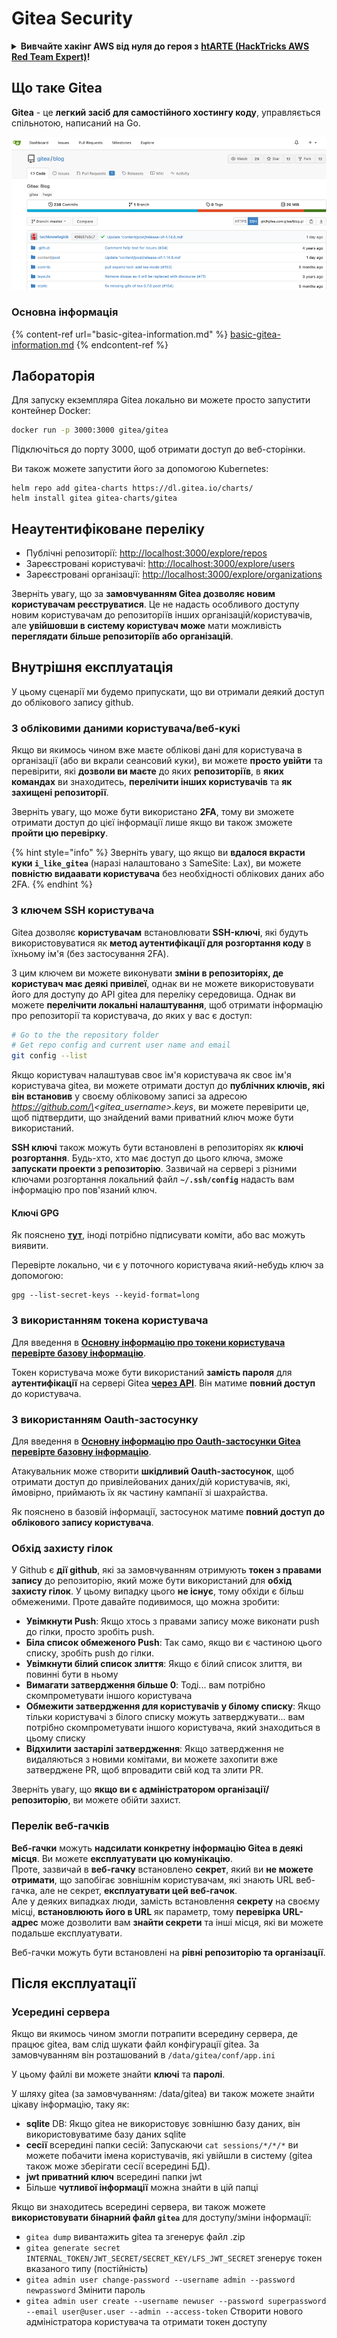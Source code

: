 # Gitea Security

<details>

<summary><strong>Вивчайте хакінг AWS від нуля до героя з</strong> <a href="https://training.hacktricks.xyz/courses/arte"><strong>htARTE (HackTricks AWS Red Team Expert)</strong></a><strong>!</strong></summary>

Інші способи підтримки HackTricks:

* Якщо ви хочете побачити вашу **компанію рекламовану на HackTricks** або **завантажити HackTricks у форматі PDF**, перевірте [**ПЛАНИ ПІДПИСКИ**](https://github.com/sponsors/carlospolop)!
* Отримайте [**офіційний PEASS & HackTricks мерч**](https://peass.creator-spring.com)
* Відкрийте для себе [**Сім'ю PEASS**](https://opensea.io/collection/the-peass-family), нашу колекцію ексклюзивних [**NFT**](https://opensea.io/collection/the-peass-family)
* **Приєднуйтесь до** 💬 [**групи Discord**](https://discord.gg/hRep4RUj7f) або [**групи telegram**](https://t.me/peass) або **слідкуйте** за нами на **Twitter** 🐦 [**@hacktricks\_live**](https://twitter.com/hacktricks\_live)**.**
* **Поділіться своїми хакерськими трюками, надсилайте PR до** [**HackTricks**](https://github.com/carlospolop/hacktricks) **і** [**HackTricks Cloud**](https://github.com/carlospolop/hacktricks-cloud) **репозиторіїв на GitHub**.

</details>

## Що таке Gitea

**Gitea** - це **легкий засіб для самостійного хостингу коду**, управляється спільнотою, написаний на Go.

![](<../../.gitbook/assets/image (5) (1) (1) (1) (1) (1).png>)

### Основна інформація

{% content-ref url="basic-gitea-information.md" %}
[basic-gitea-information.md](basic-gitea-information.md)
{% endcontent-ref %}

## Лабораторія

Для запуску екземпляра Gitea локально ви можете просто запустити контейнер Docker:

```bash
docker run -p 3000:3000 gitea/gitea
```

Підключіться до порту 3000, щоб отримати доступ до веб-сторінки.

Ви також можете запустити його за допомогою Kubernetes:

```
helm repo add gitea-charts https://dl.gitea.io/charts/
helm install gitea gitea-charts/gitea
```

## Неаутентифіковане переліку

* Публічні репозиторії: [http://localhost:3000/explore/repos](http://localhost:3000/explore/repos)
* Зареєстровані користувачі: [http://localhost:3000/explore/users](http://localhost:3000/explore/users)
* Зареєстровані організації: [http://localhost:3000/explore/organizations](http://localhost:3000/explore/organizations)

Зверніть увагу, що за **замовчуванням Gitea дозволяє новим користувачам реєструватися**. Це не надасть особливого доступу новим користувачам до репозиторіїв інших організацій/користувачів, але **увійшовши в систему користувач може** мати можливість **переглядати більше репозиторіїв або організацій**.

## Внутрішня експлуатація

У цьому сценарії ми будемо припускати, що ви отримали деякий доступ до облікового запису github.

### З обліковими даними користувача/веб-кукі

Якщо ви якимось чином вже маєте облікові дані для користувача в організації (або ви вкрали сеансовий куки), ви можете **просто увійти** та перевірити, які **дозволи ви маєте** до яких **репозиторіїв**, в **яких командах** ви знаходитесь, **перелічити інших користувачів** та **як захищені репозиторії**.

Зверніть увагу, що може бути використано **2FA**, тому ви зможете отримати доступ до цієї інформації лише якщо ви також зможете **пройти цю перевірку**.

{% hint style="info" %}
Зверніть увагу, що якщо ви **вдалося вкрасти куки `i_like_gitea`** (наразі налаштовано з SameSite: Lax), ви можете **повністю видаавати користувача** без необхідності облікових даних або 2FA.
{% endhint %}

### З ключем SSH користувача

Gitea дозволяє **користувачам** встановлювати **SSH-ключі**, які будуть використовуватися як **метод аутентифікації для розгортання коду** в їхньому ім'я (без застосування 2FA).

З цим ключем ви можете виконувати **зміни в репозиторіях, де користувач має деякі привілеї**, однак ви не можете використовувати його для доступу до API gitea для переліку середовища. Однак ви можете **перелічити локальні налаштування**, щоб отримати інформацію про репозиторії та користувача, до яких у вас є доступ:

```bash
# Go to the the repository folder
# Get repo config and current user name and email
git config --list
```

Якщо користувач налаштував своє ім'я користувача як своє ім'я користувача gitea, ви можете отримати доступ до **публічних ключів, які він встановив** у своєму обліковому записі за адресою _https://github.com/\<gitea\_username>.keys_, ви можете перевірити це, щоб підтвердити, що знайдений вами приватний ключ може бути використаний.

**SSH ключі** також можуть бути встановлені в репозиторіях як **ключі розгортання**. Будь-хто, хто має доступ до цього ключа, зможе **запускати проекти з репозиторію**. Зазвичай на сервері з різними ключами розгортання локальний файл **`~/.ssh/config`** надасть вам інформацію про пов'язаний ключ.

#### Ключі GPG

Як пояснено [**тут**](https://github.com/carlospolop/hacktricks-cloud/blob/ua/pentesting-ci-cd/gitea-security/broken-reference/README.md), іноді потрібно підписувати коміти, або вас можуть виявити.

Перевірте локально, чи є у поточного користувача який-небудь ключ за допомогою:

```shell
gpg --list-secret-keys --keyid-format=long
```

### З використанням токена користувача

Для введення в [**Основну інформацію про токени користувача перевірте базову інформацію**](basic-gitea-information.md#personal-access-tokens).

Токен користувача може бути використаний **замість пароля** для **аутентифікації** на сервері Gitea [**через API**](https://try.gitea.io/api/swagger#/). Він матиме **повний доступ** до користувача.

### З використанням Оauth-застосунку

Для введення в [**Основну інформацію про Оauth-застосунки Gitea перевірте базовну інформацію**](./#with-oauth-application).

Атакувальник може створити **шкідливий Оauth-застосунок**, щоб отримати доступ до привілейованих даних/дій користувачів, які, ймовірно, приймають їх як частину кампанії зі шахрайства.

Як пояснено в базовій інформації, застосунок матиме **повний доступ до облікового запису користувача**.

### Обхід захисту гілок

У Github є **дії github**, які за замовчуванням отримують **токен з правами запису** до репозиторію, який може бути використаний для **обхід захисту гілок**. У цьому випадку цього **не існує**, тому обхіди є більш обмеженими. Проте давайте подивимося, що можна зробити:

* **Увімкнути Push**: Якщо хтось з правами запису може виконати push до гілки, просто зробіть push.
* **Біла список обмеженого Push**: Так само, якщо ви є частиною цього списку, зробіть push до гілки.
* **Увімкнути білий список злиття**: Якщо є білий список злиття, ви повинні бути в ньому
* **Вимагати затвердження більше 0**: Тоді... вам потрібно скомпрометувати іншого користувача
* **Обмежити затвердження для користувачів у білому списку**: Якщо тільки користувачі з білого списку можуть затверджувати... вам потрібно скомпрометувати іншого користувача, який знаходиться в цьому списку
* **Відхилити застарілі затвердження**: Якщо затвердження не видаляються з новими комітами, ви можете захопити вже затверджене PR, щоб впровадити свій код та злити PR.

Зверніть увагу, що **якщо ви є адміністратором організації/репозиторію**, ви можете обійти захист.

### Перелік веб-гачків

**Веб-гачки** можуть **надсилати конкретну інформацію Gitea в деякі місця**. Ви можете **експлуатувати цю комунікацію**.\
Проте, зазвичай в **веб-гачку** встановлено **секрет**, який ви **не можете отримати**, що запобігає зовнішнім користувачам, які знають URL веб-гачка, але не секрет, **експлуатувати цей веб-гачок**.\
Але у деяких випадках люди, замість встановлення **секрету** на своєму місці, **встановлюють його в URL** як параметр, тому **перевірка URL-адрес** може дозволити вам **знайти секрети** та інші місця, які ви можете подальше експлуатувати.

Веб-гачки можуть бути встановлені на **рівні репозиторію та організації**.

## Після експлуатації

### Усередині сервера

Якщо ви якимось чином змогли потрапити всередину сервера, де працює gitea, вам слід шукати файл конфігурації gitea. За замовчуванням він розташований в `/data/gitea/conf/app.ini`

У цьому файлі ви можете знайти **ключі** та **паролі**.

У шляху gitea (за замовчуванням: /data/gitea) ви також можете знайти цікаву інформацію, таку як:

* **sqlite** DB: Якщо gitea не використовує зовнішню базу даних, він використовуватиме базу даних sqlite
* **сесії** всередині папки сесій: Запускаючи `cat sessions/*/*/*` ви можете побачити імена користувачів, які увійшли в систему (gitea також може зберігати сесії всередині БД).
* **jwt приватний ключ** всередині папки jwt
* Більше **чутливої інформації** можна знайти в цій папці

Якщо ви знаходитесь всередині сервера, ви також можете **використовувати бінарний файл `gitea`** для доступу/зміни інформації:

* `gitea dump` вивантажить gitea та згенерує файл .zip
* `gitea generate secret INTERNAL_TOKEN/JWT_SECRET/SECRET_KEY/LFS_JWT_SECRET` згенерує токен вказаного типу (постійність)
* `gitea admin user change-password --username admin --password newpassword` Змінити пароль
* `gitea admin user create --username newuser --password superpassword --email user@user.user --admin --access-token` Створити нового адміністратора користувача та отримати токен доступу
